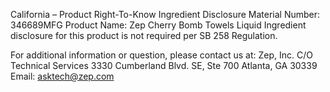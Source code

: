  
 
 
California – Product Right-To-Know Ingredient Disclosure 
Material Number: 346689MFG 
Product Name: Zep Cherry Bomb Towels Liquid 
Ingredient disclosure for this product is not required per SB 258 Regulation. 
 
For additional information or question, please contact us at: 
Zep, Inc. 
C/O Technical Services 
3330 Cumberland Blvd. SE, Ste 700 
Atlanta, GA 30339 
Email: asktech@zep.com 
 
 
 
 
